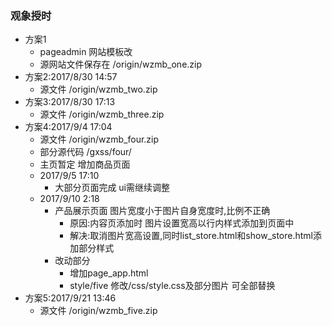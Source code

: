 ### 观象授时
- 方案1
  + pageadmin 网站模板改
  + 源网站文件保存在 /origin/wzmb_one.zip
- 方案2:2017/8/30 14:57
  + 源文件 /origin/wzmb_two.zip
- 方案3:2017/8/30 17:13
  + 源文件 /origin/wzmb_three.zip
- 方案4:2017/9/4 17:04
  + 源文件 /origin/wzmb_four.zip
  + 部分源代码 /gxss/four/
  + 主页暂定 增加商品页面
  + 2017/9/5 17:10
    + 大部分页面完成  ui需继续调整
  + 2017/9/10 2:18
    + 产品展示页面 图片宽度小于图片自身宽度时,比例不正确
      + 原因:内容页添加时 图片设置宽高以行内样式添加到页面中
      + 解决:取消图片宽高设置,同时list_store.html和show_store.html添加部分样式
    + 改动部分
      + 增加page_app.html
      + style/five 修改/css/style.css及部分图片  可全部替换
- 方案5:2017/9/21 13:46
  + 源文件 /origin/wzmb_five.zip
      